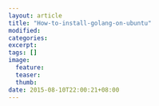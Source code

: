 ```yaml
---
layout: article
title: "How-to-install-golang-on-ubuntu"
modified:
categories: 
excerpt:
tags: []
image:
  feature:
  teaser:
  thumb:
date: 2015-08-10T22:00:21+08:00
---
```


